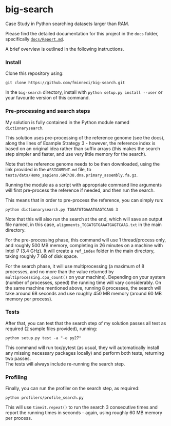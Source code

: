 # big-search
Case Study in Python searching datasets larger than RAM.

Please find the detailed documentation for this project in the `docs` folder, 
specifically [`docs/Report.md`](https://github.com/fminneci/big-search/tree/master/docs/Report.md).

A brief overview is outlined in the following instructions.

### Install

Clone this repository using:

    git clone https://github.com/fminneci/big-search.git

In the `big-search` directory, install with `python setup.py install --user` or 
your favourite version of this command.

### Pre-processing and search steps

My solution is fully contained in the Python module named `dictionarysearch`.

This solution uses pre-processing of the reference genome (see the docs), along 
the lines of Example Strategy 3 - however, the reference index is based on an 
original idea rather than suffix arrays (this makes the search step simpler 
and faster, and use very little memory for the search).

Note that the reference genome needs to be then downloaded, using the link 
provided in the `ASSIGNMENT.md` file, to 
`tests/data/Homo_sapiens.GRCh38.dna.primary_assembly.fa.gz`.

Running the module as a script with appropriate command line arguments will 
first pre-process the reference if needed, and then run the search.

This means that in order to pre-process the reference, you can simply run:

    python dictionarysearch.py TGGATGTGAAATGAGTCAAG 3

Note that this will also run the search at the end, which will save an output 
file named, in this case, `alignments_TGGATGTGAAATGAGTCAAG.txt` in the main 
directory.

For the pre-processing phase, this command will use 1 thread/process only, and 
roughly 500 MB memory, completing in 26 minutes on a machine with Intel i7 
(3.4 GHz). It will create a `ref_index` folder in the main directory, taking 
roughly 7 GB of disk space.

For the search phase, it will use multiprocessing (a maximum of 8 processes, and 
no more than the value returned by `multiprocessing.cpu_count()` on your machine). 
Depending on your system (number of processes, speed) the running time will vary 
considerably. On the same machine mentioned above, running 8 processes, the 
search will take around 68 seconds and use roughly 450 MB memory (around 60 MB 
memory per process). 

### Tests

After that, you can test that the search step of my solution passes all test as 
required (2 sample files provided), running:

    python setup.py test -a "-e py27"

This command will run tox/pytest (as usual, they will automatically install any 
missing necessary packages locally) and perform both tests, returning two 
passes.  
The tests will always include re-running the search step.

### Profiling

Finally, you can run the profiler on the search step, as required:

    python profilers/profile_search.py

This will use `timeit.repeat()` to run the search 3 consecutive times and report 
the running times in seconds - again, using roughly 60 MB memory per process.

